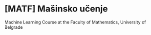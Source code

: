 # [MATF] Mašinsko učenje
Machine Learning Course at the Faculty of Mathematics, University of Belgrade
